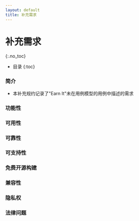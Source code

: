 ```yaml
---
layout: default
title: 补充需求
---
```


# 补充需求
{:.no_toc}

* 目录
{:toc}
### 简介

- 本补充规约记录了"Earn It"未在用例模型的用例中描述的需求

### 功能性

### 可用性

### 可靠性

### 可支持性

### 免费开源构建

### 兼容性

### 隐私权

### 法律问题




